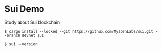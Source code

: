 # Sui Demo

Study about Sui blockchain

```
$ cargo install --locked --git https://github.com/MystenLabs/sui.git --branch devnet sui

$ sui --version
```
